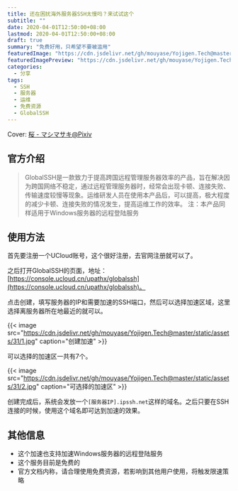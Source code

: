 ```yaml
---
title: 还在困扰海外服务器SSH太慢吗？来试试这个
subtitle: ""
date: 2020-04-01T12:50:00+08:00
lastmod: 2020-04-01T12:50:00+08:00
draft: true
summary: "免费好用，只希望不要被滥用"
featuredImage: "https://cdn.jsdelivr.net/gh/mouyase/Yojigen.Tech@master/static/assets/31/cover.jpg"
featuredImagePreview: "https://cdn.jsdelivr.net/gh/mouyase/Yojigen.Tech@master/static/assets/31/cover_s.jpg"
categories: 
  - 分享
tags: 
  - SSH
  - 服务器
  - 运维
  - 免费资源
  - GlobalSSH
---
```



Cover: [桜 - マシマサキ@Pixiv](https://www.pixiv.net/artworks/80518034)

## 官方介绍
>GlobalSSH是一款致力于提高跨国远程管理服务器效率的产品，旨在解决因为跨国网络不稳定，通过远程管理服务器时，经常会出现卡顿、连接失败、传输速度较慢等现象。运维研发人员在使用本产品后，可以提高，极大程度的减少卡顿、连接失败的情况发生，提高运维工作的效率。
>注：本产品同样适用于Windows服务器的远程登陆服务

## 使用方法

首先要注册一个UCloud账号，这个很好注册，去官网注册就可以了。

之后打开GlobalSSH的页面，地址：[https://console.ucloud.cn/upathx/globalssh](https://console.ucloud.cn/upathx/globalssh)。

点击创建，填写服务器的IP和需要加速的SSH端口，然后可以选择加速区域，这里选择离服务器所在地最近的就可以。

{{< image src="https://cdn.jsdelivr.net/gh/mouyase/Yojigen.Tech@master/static/assets/31/1.jpg" caption="创建加速" >}}

可以选择的加速区一共有7个。

{{< image src="https://cdn.jsdelivr.net/gh/mouyase/Yojigen.Tech@master/static/assets/31/2.jpg" caption="可选择的加速区" >}}

创建完成后，系统会发放一个`[服务器IP].ipssh.net`这样的域名。之后只要在SSH连接的时候，使用这个域名即可达到加速的效果。

## 其他信息

 - 这个加速也支持加速Windows服务器的远程登陆服务
 - 这个服务目前是免费的
 - 官方文档内称，请合理使用免费资源，若影响到其他用户使用，将触发限速策略

